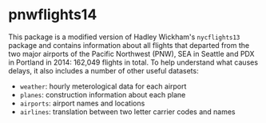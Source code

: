 # pnwflights14

This package is a modified version of Hadley Wickham's `nycflights13` package and 
contains information about all flights that departed from the two major airports of
the Pacific Northwest (PNW), SEA in Seattle and PDX in Portland in 2014: 162,049 
flights in total. To help understand what causes delays, it also includes a number 
of other useful datasets:

* `weather`: hourly meterological data for each airport
* `planes`: construction information about each plane
* `airports`: airport names and locations
* `airlines`: translation between two letter carrier codes and names
